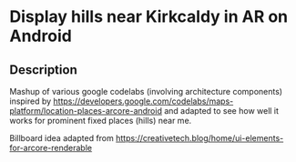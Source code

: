 Display hills near Kirkcaldy in AR on Android
======================================

## Description
Mashup of various google codelabs (involving architecture components) inspired by https://developers.google.com/codelabs/maps-platform/location-places-arcore-android
and adapted to see how well it works for prominent fixed places (hills) near me.

Billboard idea adapted from https://creativetech.blog/home/ui-elements-for-arcore-renderable


